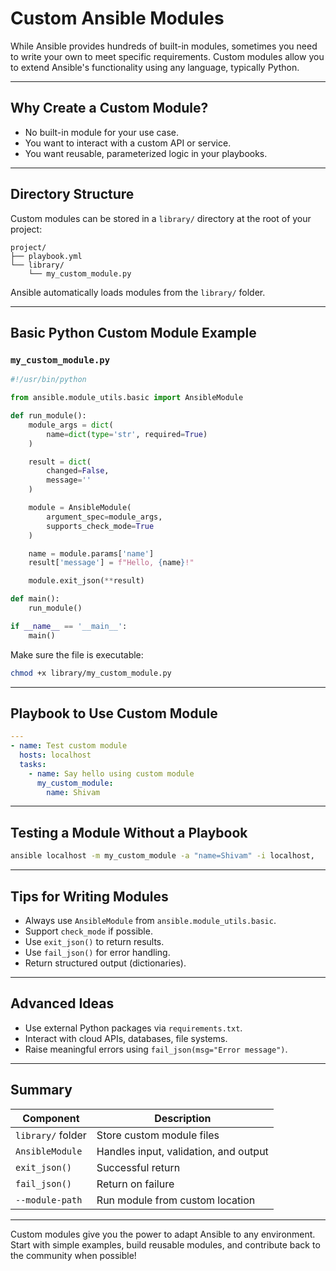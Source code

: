 # Custom Ansible Modules

While Ansible provides hundreds of built-in modules, sometimes you need to write your own to meet specific requirements. Custom modules allow you to extend Ansible's functionality using any language, typically Python.

---

## Why Create a Custom Module?

- No built-in module for your use case.
- You want to interact with a custom API or service.
- You want reusable, parameterized logic in your playbooks.

---

## Directory Structure

Custom modules can be stored in a `library/` directory at the root of your project:

``` file
project/
├── playbook.yml
└── library/
    └── my_custom_module.py
```

Ansible automatically loads modules from the `library/` folder.

---

## Basic Python Custom Module Example

### `my_custom_module.py`

```python
#!/usr/bin/python

from ansible.module_utils.basic import AnsibleModule

def run_module():
    module_args = dict(
        name=dict(type='str', required=True)
    )

    result = dict(
        changed=False,
        message=''
    )

    module = AnsibleModule(
        argument_spec=module_args,
        supports_check_mode=True
    )

    name = module.params['name']
    result['message'] = f"Hello, {name}!"

    module.exit_json(**result)

def main():
    run_module()

if __name__ == '__main__':
    main()
```

Make sure the file is executable:

```bash
chmod +x library/my_custom_module.py
```

---

## Playbook to Use Custom Module

```yaml
---
- name: Test custom module
  hosts: localhost
  tasks:
    - name: Say hello using custom module
      my_custom_module:
        name: Shivam
```

---

## Testing a Module Without a Playbook

```bash
ansible localhost -m my_custom_module -a "name=Shivam" -i localhost,
```

---

## Tips for Writing Modules

- Always use `AnsibleModule` from `ansible.module_utils.basic`.
- Support `check_mode` if possible.
- Use `exit_json()` to return results.
- Use `fail_json()` for error handling.
- Return structured output (dictionaries).

---

## Advanced Ideas

- Use external Python packages via `requirements.txt`.
- Interact with cloud APIs, databases, file systems.
- Raise meaningful errors using `fail_json(msg="Error message")`.

---

## Summary

| Component           | Description                                |
|---------------------|--------------------------------------------|
| `library/` folder   | Store custom module files                  |
| `AnsibleModule`     | Handles input, validation, and output      |
| `exit_json()`       | Successful return                          |
| `fail_json()`       | Return on failure                          |
| `--module-path`     | Run module from custom location            |

---

Custom modules give you the power to adapt Ansible to any environment. Start with simple examples, build reusable modules, and contribute back to the community when possible!

